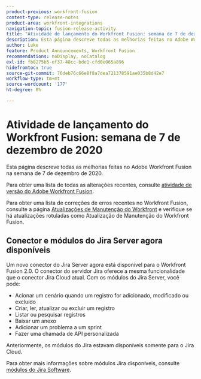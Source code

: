 ```yaml
---
product-previous: workfront-fusion
content-type: release-notes
product-area: workfront-integrations
navigation-topic: fusion-release-activity
title: "Atividade de lançamento do Workfront Fusion: semana de 7 de dezembro de 2020"
description: Esta página descreve todas as melhorias feitas no Adobe Workfront Fusion na semana de 7 de dezembro de 2020.
author: Luke
feature: Product Announcements, Workfront Fusion
recommendations: noDisplay, noCatalog
exl-id: fb8275b5-ef37-48cc-bde1-cfd0e065a896
hidefromtoc: true
source-git-commit: 76deb76c66e8f8a7dea721378591ae035b8d42e7
workflow-type: tm+mt
source-wordcount: '177'
ht-degree: 0%

---
```


# Atividade de lançamento do Workfront Fusion: semana de 7 de dezembro de 2020

Esta página descreve todas as melhorias feitas no Adobe Workfront Fusion na semana de 7 de dezembro de 2020.

Para obter uma lista de todas as alterações recentes, consulte [atividade de versão do Adobe Workfront Fusion](../../../../../product-announcements/product-releases/fusion-release-activity/fusion-release-activity.md).

Para obter uma lista de correções de erros recentes no Workfront Fusion, consulte a página [Atualizações de Manutenção do Workfront](https://experienceleague.adobe.com/docs/workfront-known-issues/releases/current-updates.html) e verifique se há atualizações rotuladas como Atualização de Manutenção do Workfront Fusion.

## Conector e módulos do Jira Server agora disponíveis

Um novo conector do Jira Server agora está disponível para o Workfront Fusion 2.0. O conector do servidor Jira oferece a mesma funcionalidade que o conector Jira Cloud atual. Com os módulos do Jira Server, você pode:

* Acionar um cenário quando um registro for adicionado, modificado ou excluído
* Criar, ler, atualizar ou excluir um registro
* Listar ou pesquisar registros
* Baixar um anexo
* Adicionar um problema a um sprint
* Fazer uma chamada de API personalizada

Anteriormente, os módulos do Jira estavam disponíveis somente para o Jira Cloud.

Para obter mais informações sobre módulos Jira disponíveis, consulte [módulos do Jira Software](../../../../../workfront-fusion/apps-and-their-modules/jira-software-modules.md).

<!--
<div data-mc-conditions="QuicksilverOrClassic.Draft mode">
<h2>Azure Active Directory connector and modules now available</h2>
<p>You can now use Workfront Fusion to connect to your Azure Active Directory applications. With the Azure Active Directory modules, you can:</p>
<ul>
<li> <p>Trigger a scenario when a record is created or updated.</p> </li>
<li> <p>Create records.</p> </li>
<li> <p>Get data from existing records.</p> </li>
<li> <p>Search records based on criteria you specify.</p> </li>
<li> <p>Perform a custom API call.</p> </li>
</ul>
<p>For more information see <a href="../../../../../workfront-fusion/apps-and-their-modules/azure-ad-modules.md" class="MCXref xref" xrefformat="{para}">Azure Active Directory modules</a>.</p>
<h2>DocuSign connector and modules now available</h2>
<p>You can now use Workfront Fusion 2.0 to connect to your DocuSign account. With the DocuSign modules, you can:</p>
<ul>
<li> <p>Trigger a scenario when an envelope changes its status</p> </li>
<li> <p>Create an envelope</p> </li>
<li> <p>Read, send, or add a recipient to an existing envelope</p> </li>
<li> <p>Add or modify custom fields in documents</p> </li>
<li> <p>Download a document as a filed</p> </li>
<li> <p>Upload a file to an envelope</p> </li>
<li> <p>Perform a custom API call</p> </li>
</ul>
<p>For more information, see <a href="../../../../../workfront-fusion/apps-and-their-modules/docusign-modules.md" class="MCXref xref" xrefformat="{para}">DocuSign modules</a>.</p>
</div>
-->

<!--
<div data-mc-conditions="QuicksilverOrClassic.Draft mode">
<h2>Azure DevOps connector and modules now available</h2>
<p>You can now use Workfront Fusion to connect to your Azure DevOps applications. With the Azure DevOps modules, you can:</p>
<ul>
<li> <p>Trigger a scenario when a record is added, updated, or deleted.</p> </li>
<li> <p>Create or update records.</p> </li>
<li> <p>Get data from existing records.</p> </li>
<li> <p>Download or upload attachments.</p> </li>
<li> <p>Link work items together.</p> </li>
<li> <p>Retrieve a list of work items.</p> </li>
<li> <p>Perform a custom API call.</p> </li>
</ul>
<p>For more information see <a href="../../../../../workfront-fusion/apps-and-their-modules/azure-dev-ops.md" class="MCXref xref" xrefformat="{para}">Azure DevOps modules</a>.</p>
<h2>Microsoft Dynamics 365 connector and modules now available</h2>
<p>You can now use Workfront Fusion to connect to your Microsoft Dynamics 365 account. With the Microsoft Dynamics 365 modules, you can:</p>
<ul>
<li> <p>Trigger a scenario when records are added or updated in Microsoft Dynamics 365</p> </li>
<li> <p>Create, read, update, or delete a Microsoft Dynamics 365record</p> </li>
<li> <p>Perform a custom API call</p> </li>
</ul>
<p>For information about available Microsoft Dynamics 365 modules, see <a href="../../../../../workfront-fusion/apps-and-their-modules/microsoft-dynamics-365-modules.md" class="MCXref xref" xrefformat="{para}">Microsoft Dynamics 365 modules</a>.</p>
</div>
-->
